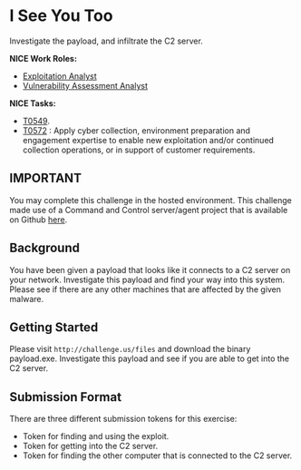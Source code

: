 # I See You Too

Investigate the payload, and infiltrate the C2 server.

**NICE Work Roles:**

- [Exploitation Analyst](https://niccs.cisa.gov/workforce-development/nice-framework)
- [Vulnerability Assessment Analyst](https://niccs.cisa.gov/workforce-development/nice-framework)

    
**NICE Tasks:**  

- [T0549](https://niccs.cisa.gov/workforce-development/nice-framework).
- [T0572](https://niccs.cisa.gov/workforce-development/nice-framework) : Apply cyber collection, environment preparation and engagement expertise to enable new exploitation and/or continued collection operations, or in support of customer requirements.

## IMPORTANT
You may complete this challenge in the hosted environment. This challenge made use of a Command and Control server/agent project that is available on Github [here](https://github.com/0xRick/c2).

## Background

You have been given a payload that looks like it connects to a C2 server on your network. Investigate this payload and find your way into this system. Please see if there are any other machines that are affected by the given malware.

## Getting Started

Please visit `http://challenge.us/files` and download the binary payload.exe. Investigate this payload and see if you are able to get into the C2 server.

## Submission Format

There are three different submission tokens for this exercise:

- Token for finding and using the exploit.
- Token for getting into the C2 server.
- Token for finding the other computer that is connected to the C2 server.
